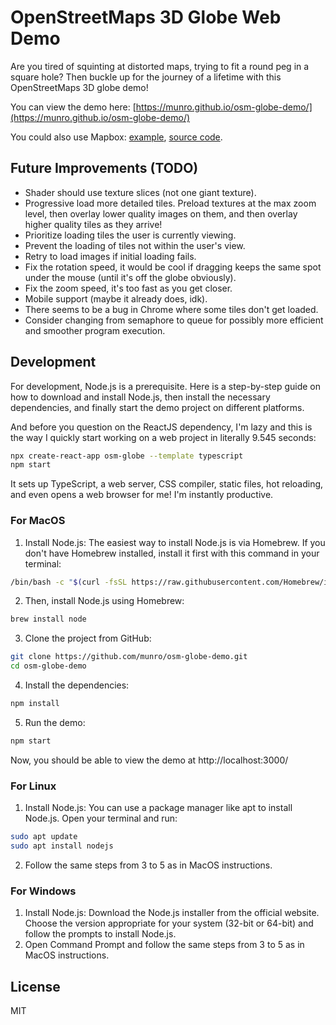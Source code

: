 # OpenStreetMaps 3D Globe Web Demo

Are you tired of squinting at distorted maps, trying to fit a round peg in a square hole? Then buckle up for the journey of a lifetime with this OpenStreetMaps 3D globe demo!

You can view the demo here: [https://munro.github.io/osm-globe-demo/](https://munro.github.io/osm-globe-demo/)

You could also use Mapbox: [example](https://docs.mapbox.com/mapbox-gl-js/example/flyto-options/), [source code](https://github.com/mapbox/mapbox-gl-js/blob/85ff58ce6730b6cefe0e9ce22b464d7cce16c74b/src/geo/projection/globe.js).

## Future Improvements (TODO)

-   Shader should use texture slices (not one giant texture).
-   Progressive load more detailed tiles. Preload textures at the max zoom level, then overlay lower quality images on them, and then overlay higher quality tiles as they arrive!
-   Prioritize loading tiles the user is currently viewing.
-   Prevent the loading of tiles not within the user's view.
-   Retry to load images if initial loading fails.
-   Fix the rotation speed, it would be cool if dragging keeps the same spot under the mouse (until it's off the globe obviously).
-   Fix the zoom speed, it's too fast as you get closer.
-   Mobile support (maybe it already does, idk).
-   There seems to be a bug in Chrome where some tiles don't get loaded.
-   Consider changing from semaphore to queue for possibly more efficient and smoother program execution.

## Development

For development, Node.js is a prerequisite. Here is a step-by-step guide on how to download and install Node.js, then install the necessary dependencies, and finally start the demo project on different platforms.

And before you question on the ReactJS dependency, I'm lazy and this is the way I quickly start working on a web project in literally 9.545 seconds:

```bash
npx create-react-app osm-globe --template typescript
npm start
```

It sets up TypeScript, a web server, CSS compiler, static files, hot reloading, and even opens a web browser for me! I'm instantly productive.

### For MacOS

1. Install Node.js: The easiest way to install Node.js is via Homebrew. If you don't have Homebrew installed, install it first with this command in your terminal:

```bash
/bin/bash -c "$(curl -fsSL https://raw.githubusercontent.com/Homebrew/install/HEAD/install.sh)"
```

2. Then, install Node.js using Homebrew:

```bash
brew install node
```

3. Clone the project from GitHub:

```bash
git clone https://github.com/munro/osm-globe-demo.git
cd osm-globe-demo
```

4. Install the dependencies:

```bash
npm install
```

5. Run the demo:

```bash
npm start
```

Now, you should be able to view the demo at http://localhost:3000/

### For Linux

1. Install Node.js: You can use a package manager like apt to install Node.js. Open your terminal and run:

```bash
sudo apt update
sudo apt install nodejs
```

2. Follow the same steps from 3 to 5 as in MacOS instructions.

### For Windows

1. Install Node.js: Download the Node.js installer from the official website. Choose the version appropriate for your system (32-bit or 64-bit) and follow the prompts to install Node.js.
2. Open Command Prompt and follow the same steps from 3 to 5 as in MacOS instructions.

## License

MIT
